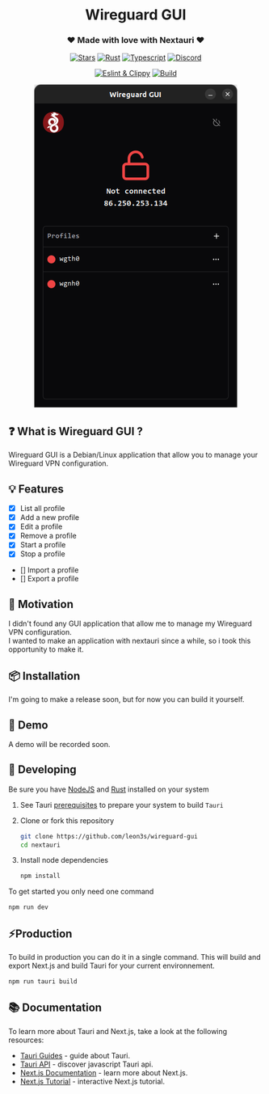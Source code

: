 <div align="center">
  <h1>Wireguard GUI</h1>
  <h3>❤️ Made with love with Nextauri ❤️</h3>

<p>

[![Stars](https://img.shields.io/github/stars/leon3s/wireguard-gui?style=social)](https://github.com/leon3s/wireguard-gui)
[![Rust](https://img.shields.io/badge/built_with-Rust-dca282.svg)](https://github.com/leon3s/wireguard-gui)
[![Typescript](https://img.shields.io/badge/built_with-Typescript-3178C6.svg)](https://github.com/leon3s/wireguard-gui)
[![Discord](https://img.shields.io/discord/1011267493114949693?label=chat&logo=discord)](https://discord.gg/WV4Aac8uZg)

</p>

<p>

[![Eslint & Clippy](https://github.com/leon3s/wireguard-gui/actions/workflows/eslint_clippy.yml/badge.svg)](https://github.com/leon3s/wireguard-gui/actions/workflows/eslint_clippy.yml)
[![Build](https://github.com/leon3s/wireguard-gui/actions/workflows/build.yml/badge.svg)](https://github.com/leon3s/wireguard-gui/actions/workflows/build.yml)

<p>

<img src="./public/img/app.png" />

</div>

## ❓ What is Wireguard GUI ?

Wireguard GUI is a Debian/Linux application that allow you to manage your Wireguard VPN configuration.

## 💡 Features

- [x] List all profile
- [x] Add a new profile
- [x] Edit a profile
- [x] Remove a profile
- [x] Start a profile
- [x] Stop a profile
- [] Import a profile
- [] Export a profile

## 💪 Motivation

I didn't found any GUI application that allow me to manage my Wireguard VPN configuration. <br />
I wanted to make an application with nextauri since a while, so i took this opportunity to make it.

## 📦 Installation

I'm going to make a release soon, but for now you can build it yourself.

## 🚀 Demo

A demo will be recorded soon.

## 🎨 Developing

Be sure you have [NodeJS](https://nodejs.org/en/) and [Rust](https://www.rust-lang.org/) installed on your system

1.  See Tauri [prerequisites](https://tauri.app/v1/guides/getting-started/prerequisites/) to prepare your system to build `Tauri`

2.  Clone or fork this repository
    ```sh
    git clone https://github.com/leon3s/wireguard-gui
    cd nextauri
    ```
3.  Install node dependencies
    ```sh
    npm install
    ```

To get started you only need one command

```sh
npm run dev
```

## ⚡Production

To build in production you can do it in a single command.
This will build and export Next.js and build Tauri for your current environnement.

```sh
npm run tauri build
```

## 📚 Documentation

To learn more about Tauri and Next.js, take a look at the following resources:

- [Tauri Guides](https://tauri.app/v1/guides/) - guide about Tauri.
- [Tauri API](https://tauri.app/v1/api/js) - discover javascript Tauri api.
- [Next.js Documentation](https://nextjs.org/docs) - learn more about Next.js.
- [Next.js Tutorial](https://nextjs.org/learn) - interactive Next.js tutorial.
